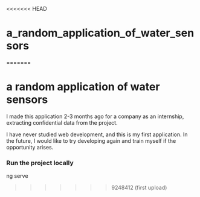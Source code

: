 <<<<<<< HEAD
# a_random_application_of_water_sensors
=======
# a random application of water sensors

I made this application 2-3 months ago for a company as an internship, extracting confidential data from the project.

I have never studied web development, and this is my first application. In the future, I would like to try developing again and train myself if the opportunity arises.

### Run the project locally
ng serve
>>>>>>> 9248412 (first upload)
